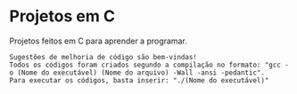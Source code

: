 # Projetos em C

Projetos feitos em C para aprender a programar.
```
Sugestões de melhoria de código são bem-vindas!
Todos os códigos foram criados segundo a compilação no formato: "gcc -o (Nome do executável) (Nome do arquivo) -Wall -ansi -pedantic".
Para executar os códigos, basta inserir: "./(Nome do executável)"
```
